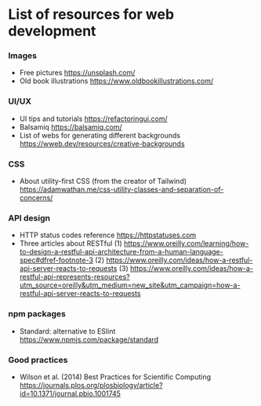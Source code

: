 # List of resources for web development

### Images
- Free pictures
https://unsplash.com/
- Old book illustrations
https://www.oldbookillustrations.com/


### UI/UX
- UI tips and tutorials
https://refactoringui.com/
- Balsamiq
https://balsamiq.com/
- List of webs for generating different backgrounds
https://wweb.dev/resources/creative-backgrounds

### CSS 
- About utility-first CSS (from the creator of Tailwind)
https://adamwathan.me/css-utility-classes-and-separation-of-concerns/

### API design
- HTTP status codes reference
https://httpstatuses.com
- Three articles about RESTful
(1) https://www.oreilly.com/learning/how-to-design-a-restful-api-architecture-from-a-human-language-spec#dfref-footnote-3
(2) https://www.oreilly.com/ideas/how-a-restful-api-server-reacts-to-requests
(3) https://www.oreilly.com/ideas/how-a-restful-api-represents-resources?utm_source=oreilly&utm_medium=new_site&utm_campaign=how-a-restful-api-server-reacts-to-requests

### npm packages
- Standard: alternative to ESlint
https://www.npmjs.com/package/standard

### Good practices
- Wilson et al. (2014) Best Practices for Scientific Computing
https://journals.plos.org/plosbiology/article?id=10.1371/journal.pbio.1001745
